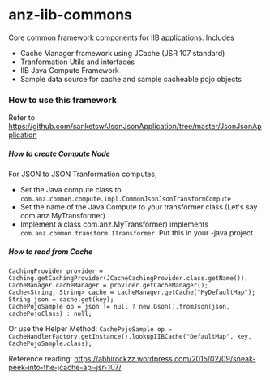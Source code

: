 # anz-iib-commons

Core common framework components for IIB applications. Includes
- Cache Manager framework using JCache (JSR 107 standard)
- Tranformation Utils and interfaces
- IIB Java Compute Framework
- Sample data source for cache and sample cacheable pojo objects

### How to use this framework


Refer to https://github.com/sanketsw/JsonJsonApplication/tree/master/JsonJsonApplication

##### How to create Compute Node
For JSON to JSON Tranformation computes, 
- Set the Java compute class to `com.anz.common.compute.impl.CommonJsonJsonTransformCompute`
- Set the name of the Java Compute to your transformer class (Let's say com.anz.MyTransformer)
- Implement a class com.anz.MyTransformer) implements `com.anz.common.transform.ITransformer`. Put this in your <App-name>-java project


##### How to read from Cache
```
CachingProvider provider = Caching.getCachingProvider(JCacheCachingProvider.class.getName());
CacheManager cacheManager = provider.getCacheManager();
Cache<String, String> cache = cacheManager.getCache("MyDefaultMap");
String json = cache.get(key);
CachePojoSample op = json != null ? new Gson().fromJson(json, cachePojoClass) : null;
```
Or use the Helper Method: `CachePojoSample op = CacheHandlerFactory.getInstance().lookupIIBCache("DefaultMap", key, CachePojoSample.class);`

Reference reading: https://abhirockzz.wordpress.com/2015/02/09/sneak-peek-into-the-jcache-api-jsr-107/
